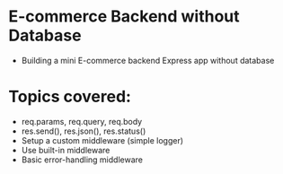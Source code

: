 # E-commerce Backend without Database

- Building a mini E-commerce backend Express app without database

# Topics covered:
- req.params, req.query, req.body
- res.send(), res.json(), res.status()
- Setup a custom middleware (simple logger)
- Use built-in middleware
- Basic error-handling middleware
